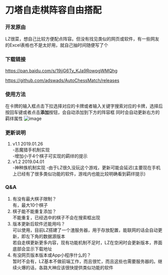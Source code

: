 # 刀塔自走棋阵容自由搭配

### 开发原由
LZ很菜，想自己比较方便配点阵容。但没有找见类似的网页或软件，有一些网友的Excel表格也不是太好用，就自己抽时间随便写了个

### 下载链接
https://pan.baidu.com/s/19jjG6Ty_KJa9RowpgWMQhg

https://github.com/adswads/AutoChessMatch/releases

### 使用方法
在卡牌的输入框点击下拉选择对应的卡牌或者输入关键字搜索对应的卡牌，选择后按回车键或者点击**添加**按钮，会自动添加到下方的阵容框
同时会自动更新右方的羁绊属性
![image](https://github.com/adswads/AutoChessMatch/blob/master/阵容搭配效果图.png)

### 更新说明
1. v1.1 2019.01.26  
-恶魔猎手机制实现  
-增加小于4个棋子可实现的羁绊的提示  
2. v1.2 2019.04.01  
-神种族机制实现
-由于LZ很久没玩这个游戏，更新可能会延迟(主要现在手机上已经有了很多类似功能的软件，游戏内也能比较明确看到羁绊提示)

### Q&A
1. 有没有最大棋子限制？  
有，最大10个棋子
2. 棋子能不能重复添加？  
不能重复，已经选中的棋子不会在搜索框出现
3. 版本更新后软件还能用吗？  
可以使用，目前LZ搭建了一个渣服务器，用于存放配置，能联网的话会自动更新，即左下角的数据源版本  
若自走棋更新更多内容，现有功能机制不足时，LZ在空闲时会更新版本，界面底部会显示下载地址  
4. 有没网页版本版本或App小程序什么的？  
暂时不会有，LZ基本不做前端工作，而且很忙，而且这些也需要服务器的。继续火爆的话，各路大神应该很快提供类似功能的软件
